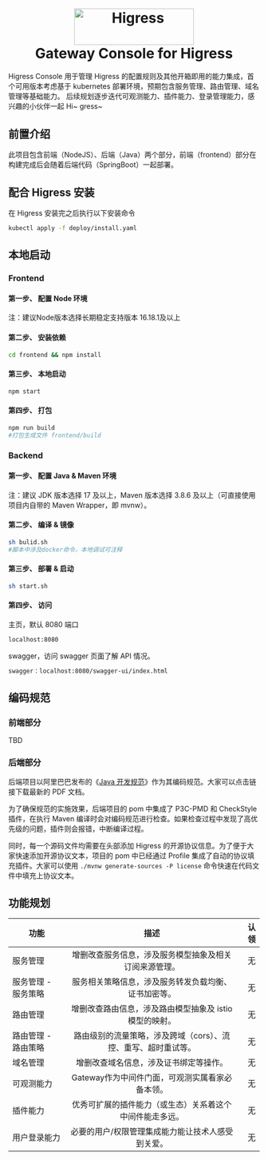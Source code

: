 <h1 align="center">
    <img src="https://img.alicdn.com/imgextra/i2/O1CN01NwxLDd20nxfGBjxmZ_!!6000000006895-2-tps-960-290.png" alt="Higress" width="240" height="72.5">
  <br>
  Gateway Console for Higress
</h1>


Higress Console 用于管理 Higress 的配置规则及其他开箱即用的能力集成，首个可用版本考虑基于 kubernetes 部署环境，预期包含服务管理、路由管理、域名管理等基础能力。
后续规划逐步迭代可观测能力、插件能力、登录管理能力，感兴趣的小伙伴一起 Hi~ gress~

## 前置介绍

此项目包含前端（NodeJS）、后端（Java）两个部分，前端（frontend）部分在构建完成后会随着后端代码（SpringBoot）一起部署。

## 配合 Higress 安装

在 Higress 安装完之后执行以下安装命令

```bash
kubectl apply -f deploy/install.yaml
```

## 本地启动

### Frontend

#### 第一步、 配置 Node 环境
注：建议Node版本选择长期稳定支持版本 16.18.1及以上

#### 第二步、 安装依赖

```bash
cd frontend && npm install
```

#### 第三步、 本地启动

```bash
npm start
```

#### 第四步、 打包

```bash
npm run build
#打包生成文件 frontend/build
```

### Backend

#### 第一步、 配置 Java & Maven 环境

注：建议 JDK 版本选择 17 及以上，Maven 版本选择 3.8.6 及以上（可直接使用项目内自带的 Maven Wrapper，即 mvnw）。

#### 第二步、 编译 & 镜像

```bash
sh bulid.sh 
#脚本中涉及docker命令，本地调试可注释
```

#### 第三步、 部署 & 启动
```bash
sh start.sh 
```

#### 第四步、 访问

主页，默认 8080 端口
```html
localhost:8080
```
swagger，访问 swagger 页面了解 API 情况。
```html
swagger：localhost:8080/swagger-ui/index.html
```

## 编码规范

### 前端部分

TBD

### 后端部分

后端项目以阿里巴巴发布的《[Java 开发规范](https://github.com/alibaba/p3c/)》作为其编码规范。大家可以点击链接下载最新的 PDF 文档。

为了确保规范的实施效果，后端项目的 pom 中集成了 P3C-PMD 和 CheckStyle 插件，在执行 Maven 编译时会对编码规范进行检查。如果检查过程中发现了高优先级的问题，插件则会报错，中断编译过程。

同时，每一个源码文件均需要在头部添加 Higress 的开源协议信息。为了便于大家快速添加开源协议文本，项目的 pom 中已经通过 Profile 集成了自动的协议填充插件。大家可以使用 `./mvnw generate-sources -P license` 命令快速在代码文件中填充上协议文本。

## 功能规划

| 功能        |                描述                 |    认领 |
|-----------|:---------------------------------:|------:|
| 服务管理      |    增删改查服务信息，涉及服务模型抽象及相关订阅来源管理。    | 无 |
| 服务管理 - 服务策略 |    服务相关策略信息，涉及服务转发负载均衡、证书加密等。     | 无 |
| 路由管理      |   增删改查路由信息，涉及路由模型抽象及 istio 模型的映射。   | 无 |
| 路由管理 - 路由策略 | 路由级别的流量策略，涉及跨域（cors）、流控、重写、超时重试等。 | 无 |
| 域名管理      |        增删改查域名信息，涉及证书绑定等操作。        |     无 |
| 可观测能力     |    Gateway作为中间件门面，可观测实属看家必备本领。    |     无 |
| 插件能力      |   优秀可扩展的插件能力（或生态）关系着这个中间件能走多远。    |    无 |
| 用户登录能力    |     必要的用户/权限管理集成能力能让技术人感受到关爱。     |    无 |
